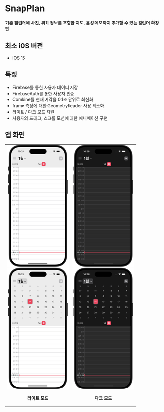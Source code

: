 # SnapPlan

**기존 캘린더에 사진, 위치 정보를 포함한 지도, 음성 메모까지 추가할 수 있는 캘린더 확장판**

## 최소 iOS 버전
- iOS 16

## 특징
- Firebase를 통한 사용자 데이터 저장
- FirebaseAuth를 통한 사용자 인증
- Combine를 현재 시각을 0.1초 단위로 최신화
- frame 측정에 대한 GeometryReader 사용 최소화
- 라이트 / 다크 모드 지원
- 사용자의 드래그, 스크롤 모션에 대한 애니메이션 구현

## 앱 화면
<table>
  <tr>
    <td align="center" width="200px">
      <img src="./Preview/main_light.png" width="200px">
      <img src="./Preview/main_light_expand.png" width="200px">
      <p><strong>라이트 모드</strong></p>
    </td>
    <td align="center" width="200px">
      <img src="./Preview/main_dark.png" width="200px">
      <img src="./Preview/main_dark_expand.png" width="200px">
      <p><strong>다크 모드</strong></p>
    </td>
  </tr>
</table>
